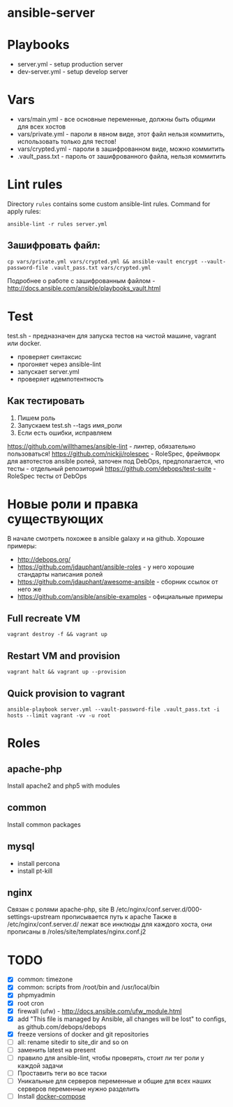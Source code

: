 # ansible-server


# Playbooks
- server.yml - setup production server
- dev-server.yml - setup develop server

# Vars
- vars/main.yml - все основные переменные, должны быть общими для всех хостов
- vars/private.yml - пароли в явном виде, этот файл нельзя коммитить, использовать только для тестов!
- vars/crypted.yml - пароли в зашифрованном виде, можно коммитить
- .vault_pass.txt - пароль от зашифрованного файла, нельзя коммитить

# Lint rules
Directory `rules` contains some custom ansible-lint rules. 
Command for apply rules:
```
ansible-lint -r rules server.yml
```

## Зашифровать файл:
```cp vars/private.yml vars/crypted.yml && ansible-vault encrypt --vault-password-file .vault_pass.txt vars/crypted.yml```

Подробнее о работе с зашифрованным файлом - http://docs.ansible.com/ansible/playbooks_vault.html

# Test
test.sh - предназначен для запуска тестов на чистой машине, vagrant или docker.
- проверяет синтаксис
- прогоняет через ansible-lint
- запускает server.yml
- проверяет идемпотентность

## Как тестировать
1. Пишем роль
2. Запускаем test.sh --tags имя_роли
3. Если есть ошибки, исправляем

https://github.com/willthames/ansible-lint - линтер, обязательно пользоваться!
https://github.com/nickjj/rolespec - RoleSpec, фреймворк для автотестов ansible ролей, заточен под DebOps, предполагается, что тесты - отдельный репозиторий
https://github.com/debops/test-suite - RoleSpec тесты от DebOps 

# Новые роли и правка существующих
В начале смотреть похожее в ansible galaxy и на github.
Хорошие примеры:
- http://debops.org/
- https://github.com/jdauphant/ansible-roles - у него хорошие стандарты написания ролей
- https://github.com/jdauphant/awesome-ansible - сборник ссылок от него же
- https://github.com/ansible/ansible-examples - официальные примеры

## Full recreate VM
```
vagrant destroy -f && vagrant up
```

## Restart VM and provision
```
vagrant halt && vagrant up --provision
```

## Quick provision to vagrant
```
ansible-playbook server.yml --vault-password-file .vault_pass.txt -i hosts --limit vagrant -vv -u root
```


# Roles

## apache-php
Install apache2 and php5 with modules

## common
Install common packages 

## mysql
- install percona
- install pt-kill

## nginx
Связан с ролями apache-php, site
В /etc/nginx/conf.server.d/000-settings-upstream прописывается путь к apache
Также в /etc/nginx/conf.server.d/ лежат все инклюды для каждого хоста, они прописаны в /roles/site/templates/nginx.conf.j2

# TODO
- [x] common: timezone
- [x] common: scripts from /root/bin and /usr/local/bin
- [x] phpmyadmin
- [x] root cron
- [x] firewall (ufw) - http://docs.ansible.com/ufw_module.html
- [x] add "This file is managed by Ansible, all changes will be lost" to configs, as github.com/debops/debops
- [x] freeze versions of docker and git repositories
- [ ] all: rename sitedir to site_dir and so on
- [ ] заменить latest на present
- [ ] правило для ansible-lint, чтобы проверять, стоит ли тег роли у каждой задачи
- [ ] Проставить теги во все таски
- [ ] Уникальные для серверов переменные и общие для всех наших серверов переменные нужно разделить
- [ ] Install [docker-compose](https://docs.docker.com/compose/install/)
